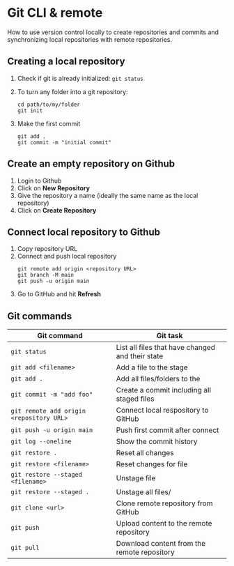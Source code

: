 # Git CLI & remote

How to use version control locally to create repositories and commits and synchronizing local repositories with remote repositories.

## Creating a local repository

1. Check if git is already initialized: `git status`

1. To turn any folder into a git repository:
    ```shell
    cd path/to/my/folder
    git init
    ```
1. Make the first commit
    ```shell
    git add .
    git commit -m "initial commit"
    ```

## Create an empty repository on Github

1. Login to Github
2. Click on **New Repository**
3. Give the repository a name (ideally the same name as the local repository)
4. Click on **Create Repository**

## Connect local repository to Github

1. Copy repository URL
2. Connect and push local repository
    ```shell
    git remote add origin <repository URL>
    git branch -M main
    git push -u origin main
    ```
3. Go to GitHub and hit **Refresh**

## Git commands

| Git command                              | Git task                                         |
| ---------------------------------------- | ------------------------------------------------ |
| `git status`                             | List all files that have changed and their state |
| `git add <filename>`                     | Add a file to the stage                          |
| `git add .`                              | Add all files/folders to the                     |
| `git commit -m "add foo"`                | Create a commit including all staged files       |
| `git remote add origin <repository URL>` | Connect local respository to GitHub              |
| `git push -u origin main`                | Push first commit after connect                  |
| `git log --oneline`                      | Show the commit history                          |
| `git restore .`                          | Reset all changes                                |
| `git restore <filename>`                 | Reset changes for file                           |
| `git restore --staged <filename>`        | Unstage file                                     |
| `git restore --staged .`                 | Unstage all files/                               |
| `git clone <url>`                        | Clone remote repository from GitHub              |
| `git push`                               | Upload content to the remote repository          |
| `git pull`                               | Download content from the remote repository      |
